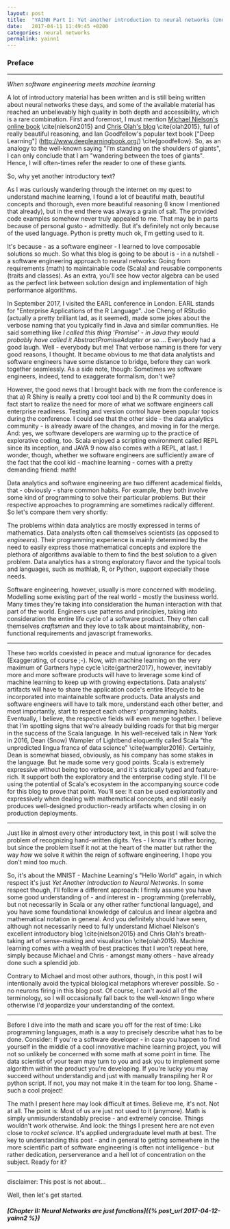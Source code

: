 ```yaml
---
layout: post
title:  "YAINN Part I: Yet another introduction to neural networks (Under construction)"
date:   2017-04-11 11:49:45 +0200
categories: neural networks
permalink: yainn1
---
```


### Preface

-------

*When software engineering meets machine learning*


A lot of introductory material has been written and is still being written about neural networks these days, and some of the available material has reached an unbelievably high quality in both depth and accessibility, which is a rare combination. First and foremost, I must mention [Michael Nielson's online book](http://neuralnetworksanddeeplearning.com/) \cite{nielson2015}
and [Chris Olah's blog](http://colah.github.io/) \cite{olah2015}, full of really beautiful reasoning, and Ian Goodfellow's popular text book ["Deep Learning"] (http://www.deeplearningbook.org/) \cite{goodfellow}. 
So, as an analogy to the well-known saying "I'm standing on the shoulders of giants", I can only conclude that I am "wandering between the toes of giants". Hence, I will often-times refer the reader to one of these giants. 
 
 
So, why yet another introductory text?


As I was curiously wandering through the internet on my quest to understand machine learning, I found a lot of beautiful math, beautiful concepts and thorough, even more beautiful reasoning (I know I mentioned that already), but in the end there was always a grain of salt. The provided code examples somehow never truly appealed to me. That may be in parts because of personal gusto - admittedly. But it's definitely not only because of the used language. Python is pretty much ok, I'm getting used to it. 


It's because - as a software engineer - I learned to love composable solutions so much. So what this blog is going to be about is - in a nutshell - a software engineering approach to neural networks: Going from requirements (math) to maintainable code (Scala) and reusable components (traits and classes). As an extra, you'll see how vector algebra can be used as the perfect link between solution design and implementation of high performance algorithms.


In September 2017, I visited the EARL conference in London. EARL stands for "Enterprise Applications of the R Language". Joe Cheng of RStudio (actually a pretty brilliant lad, as it seemed), made some jokes about the verbose naming that you typically find in Java and similar communities. He said something like *I called this thing 'Promise' - in Java they would probably have called it AbstractPromiseAdapter or so...*. Everybody had a good laugh. Well - everybody but me! That verbose naming is there for very good reasons, I thought. It became obvious to me that data analytists and software engineers have some distance to bridge, before they can work together seamlessly. As a side note, though: Sometimes we software engineers, indeed, tend to exaggerate formalism, don't we?


However, the good news that I brought back with me from the conference is that a) R Shiny is really a pretty cool tool and b) the R community does in fact start to realize the need for more of what we software engineers call enterprise readiness. Testing and version control have been popular topics during the conference. I could see that the other side - the data analytics community - is already aware of the changes, and moving in for the merge. And: yes, we software developers are warming up to the practice of explorative coding, too. Scala enjoyed a scripting environment called REPL since its inception, and JAVA 9 now also comes with a REPL, at last. I wonder, though, whether we software engineers are sufficiently aware of the fact that the cool kid - machine learning - comes with a pretty demanding friend: math!


Data analytics and software engineering are two different academical fields, that - obviously - share common habits. For example, they both involve some kind of programming to solve their particular problems. But their respective approaches to programming are sometimes radically different. So let's compare them very shortly:


The problems within data analytics are mostly expressed in terms of mathematics. Data analysts often call themselves  scientists (as opposed to *engineers*). Their programming experience is mainly determined by the need to easily express those mathematical concepts and explore the plethora of algorithms available to them to find the best solution to a given problem. Data analytics has a strong exploratory flavor and the typical tools and languages, such as mathlab, R, or Python, support expecially those needs. 


Software engineering, however, usually is more concerned with modeling. Modelling some existing part of the real world - mostly the business world. Many times they're taking into consideration the human interaction with that part of the world. Engineers use patterns and principles, taking into consideration the entire life cycle of a software product. They often call themselves *craftsmen* and they love to talk about maintainability, non-functional requirements and javascript frameworks.


----------------


These two worlds coexisted in peace and mutual ignorance for decades (Exaggerating, of course ;-). Now, with machine learning on the very maximum of Gartners hype cycle \cite{gartner2017}, however, inevitably more and more software products will have to leverage some kind of machine learning to keep up with growing expectations. Data analysts' artifacts will have to share the application code's entire lifecycle to be incorporated into maintainable software products. Data analysts and software engineers will have to talk more, understand each other better, and most importantly, start to respect each others' programming habits. Eventually, I believe, the respective fields will even merge together. I believe that I'm spotting signs that we're already building roads for that big merger in the success of the Scala language. In his well-received talk in New York in 2016, Dean (Snow) Wampler of Lightbend eloquently called Scala "the unpredicted lingua franca of data science" \cite{wampler2016}. Certainly, Dean is somewhat biased, obviously, as his company has some stakes in the language. But he made some very good points. Scala is extremely expressive without being too verbose, and it's statically typed and feature-rich. It support both the exploratory and the enterprise coding style. I'll be using the potential of Scala's ecosystem in the accompanying source code for this blog to prove that point. You'll see: It can be used exploratorily and expressively when dealing with mathematical concepts, and still easily produces well-designed production-ready artifacts when closing in on production deployments.

----------------

Just like in almost every other introductory text, in this post I will solve the problem of recognizing hand-written digits. Yes - I know it's rather boring, but since the problem itself it not at the heart of the matter but rather the way *how* we solve it within the reign of software engineering, I hope you don't mind too much.

So, it's about the MNIST - Machine Learning's "Hello World" again, in which respect it's just *Yet Another Introduction to Neural Networks*. In some respect though, I'll follow a different approach: I firmly assume you have some good understanding of - and interest in - programming (preferrably, but not necessarily in Scala or any other rather functional language), and you have some foundational knowledge of calculus and linear algebra and mathematical notation in general. And you definitely should have seen, although not necessarily need to fully understand Michael Nielson's excellent introductory blog \cite{nielson2015} and Chris Olah's breath-taking art of sense-making and visualization \cite{olah2015}. Machine learning comes with a wealth of best practices that I won't repeat here, simply because Michael and Chris - amongst many others - have already done such a splendid job. 

Contrary to Michael and most other authors, though, in this post I will intentionally avoid the typical biological metaphors wherever possible. So - no neurons firing in this blog post. Of course, I can't avoid all of the terminology, so I will occasionally fall back to the well-known lingo where otherwise I'd jeopardize your understanding of the context.

----------------

Before I dive into the math and scare you off for the rest of time: Like programming languages, math is a way to precisely describe what has to be done. Consider: If you're a software developer - in case you happen to find yourself in the middle of a cool innovative machine learning project, you will not so unlikely be concerned with some math at some point in time. The data scientist of your team may turn to you and ask you to implement some algorithm within the product you're developing. If you're lucky you may succeed without understandig and just with manually transpiling her R or python script. If not, you may not make it in the team for too long. Shame - such a cool project!

The math I present here may look difficult at times. Believe me, it's not. Not at all. The point is: Most of us are just not used to it (anymore). Math is simply unmisunderstandably precise - and extremely concise. Things wouldn't work otherwise. And look: the things I present here are not even close to *rocket science*. It's applied undergraduate level math at best. The key to understanding this post - and in general to getting somewhere in the more scientific part of software engineering is often not intelligence - but rather dedication, perserverance and a hell lot of concentration on the subject. Ready for it?

----------------

disclaimer: This post is not about...

Well, then let's get started.
 

##### [Chapter II: Neural Networks are just functions]({% post_url 2017-04-12-yainn2 %})
